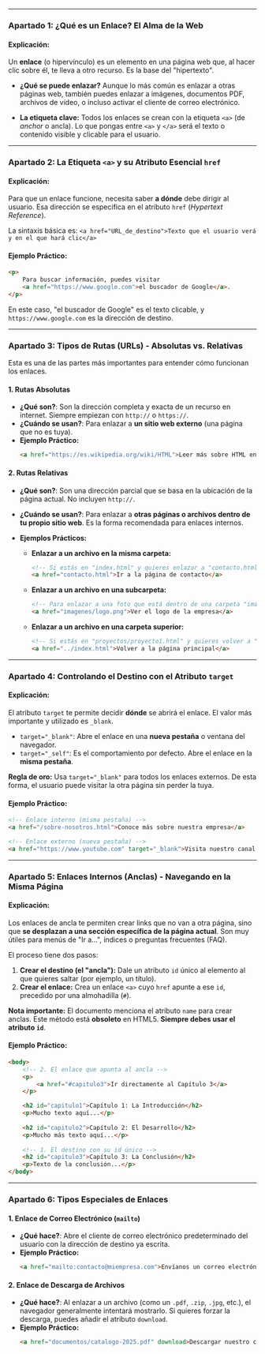 
***

### **Apartado 1: ¿Qué es un Enlace? El Alma de la Web**

#### **Explicación:**

Un **enlace** (o hipervínculo) es un elemento en una página web que, al hacer clic sobre él, te lleva a otro recurso. Es la base del "hipertexto".

*   **¿Qué se puede enlazar?** Aunque lo más común es enlazar a otras páginas web, también puedes enlazar a imágenes, documentos PDF, archivos de vídeo, o incluso activar el cliente de correo electrónico.

*   **La etiqueta clave:** Todos los enlaces se crean con la etiqueta `<a>` (de *anchor* o ancla). Lo que pongas entre `<a>` y `</a>` será el texto o contenido visible y clicable para el usuario.

***

### **Apartado 2: La Etiqueta `<a>` y su Atributo Esencial `href`**

#### **Explicación:**

Para que un enlace funcione, necesita saber **a dónde** debe dirigir al usuario. Esa dirección se especifica en el atributo `href` (*Hypertext Reference*).

La sintaxis básica es:
`<a href="URL_de_destino">Texto que el usuario verá y en el que hará clic</a>`

#### **Ejemplo Práctico:**
```html
<p>
    Para buscar información, puedes visitar 
    <a href="https://www.google.com">el buscador de Google</a>.
</p>
```
En este caso, "el buscador de Google" es el texto clicable, y `https://www.google.com` es la dirección de destino.

***

### **Apartado 3: Tipos de Rutas (URLs) - Absolutas vs. Relativas**

Esta es una de las partes más importantes para entender cómo funcionan los enlaces.

#### **1. Rutas Absolutas**
*   **¿Qué son?**: Son la dirección completa y exacta de un recurso en internet. Siempre empiezan con `http://` o `https://`.
*   **¿Cuándo se usan?**: Para enlazar a **un sitio web externo** (una página que no es tuya).
*   **Ejemplo Práctico:**
    ```html
    <a href="https://es.wikipedia.org/wiki/HTML">Leer más sobre HTML en Wikipedia</a>
    ```

#### **2. Rutas Relativas**
*   **¿Qué son?**: Son una dirección parcial que se basa en la ubicación de la página actual. No incluyen `http://`.
*   **¿Cuándo se usan?**: Para enlazar a **otras páginas o archivos dentro de tu propio sitio web**. Es la forma recomendada para enlaces internos.
*   **Ejemplos Prácticos:**

    *   **Enlazar a un archivo en la misma carpeta:**
        ```html
        <!-- Si estás en "index.html" y quieres enlazar a "contacto.html" -->
        <a href="contacto.html">Ir a la página de contacto</a>
        ```
    *   **Enlazar a un archivo en una subcarpeta:**
        ```html
        <!-- Para enlazar a una foto que está dentro de una carpeta "imagenes" -->
        <a href="imagenes/logo.png">Ver el logo de la empresa</a>
        ```
    *   **Enlazar a un archivo en una carpeta superior:**
        ```html
        <!-- Si estás en "proyectos/proyecto1.html" y quieres volver a "index.html" -->
        <a href="../index.html">Volver a la página principal</a>
        ```

***

### **Apartado 4: Controlando el Destino con el Atributo `target`**

#### **Explicación:**

El atributo `target` te permite decidir **dónde** se abrirá el enlace. El valor más importante y utilizado es `_blank`.

*   `target="_blank"`: Abre el enlace en una **nueva pestaña** o ventana del navegador.
*   `target="_self"`: Es el comportamiento por defecto. Abre el enlace en la **misma pestaña**.

**Regla de oro:** Usa `target="_blank"` para todos los enlaces externos. De esta forma, el usuario puede visitar la otra página sin perder la tuya.

#### **Ejemplo Práctico:**
```html
<!-- Enlace interno (misma pestaña) -->
<a href="/sobre-nosotros.html">Conoce más sobre nuestra empresa</a>

<!-- Enlace externo (nueva pestaña) -->
<a href="https://www.youtube.com" target="_blank">Visita nuestro canal de YouTube</a>
```
***

### **Apartado 5: Enlaces Internos (Anclas) - Navegando en la Misma Página**

#### **Explicación:**

Los enlaces de ancla te permiten crear links que no van a otra página, sino que **se desplazan a una sección específica de la página actual**. Son muy útiles para menús de "Ir a...", índices o preguntas frecuentes (FAQ).

El proceso tiene dos pasos:
1.  **Crear el destino (el "ancla"):** Dale un atributo `id` único al elemento al que quieres saltar (por ejemplo, un título).
2.  **Crear el enlace:** Crea un enlace `<a>` cuyo `href` apunte a ese `id`, precedido por una almohadilla (`#`).

**Nota importante:** El documento menciona el atributo `name` para crear anclas. Este método está **obsoleto** en HTML5. **Siempre debes usar el atributo `id`**.

#### **Ejemplo Práctico:**

```html
<body>
    <!-- 2. El enlace que apunta al ancla -->
    <p>
        <a href="#capitulo3">Ir directamente al Capítulo 3</a>
    </p>

    <h2 id="capitulo1">Capítulo 1: La Introducción</h2>
    <p>Mucho texto aquí...</p>
    
    <h2 id="capitulo2">Capítulo 2: El Desarrollo</h2>
    <p>Mucho más texto aquí...</p>
    
    <!-- 1. El destino con su id único -->
    <h2 id="capitulo3">Capítulo 3: La Conclusión</h2>
    <p>Texto de la conclusión...</p>
</body>
```

***

### **Apartado 6: Tipos Especiales de Enlaces**

#### **1. Enlace de Correo Electrónico (`mailto`)**
*   **¿Qué hace?**: Abre el cliente de correo electrónico predeterminado del usuario con la dirección de destino ya escrita.
*   **Ejemplo Práctico:**
    ```html
    <a href="mailto:contacto@miempresa.com">Envíanos un correo electrónico</a>
    ```

#### **2. Enlace de Descarga de Archivos**
*   **¿Qué hace?**: Al enlazar a un archivo (como un `.pdf`, `.zip`, `.jpg`, etc.), el navegador generalmente intentará mostrarlo. Si quieres forzar la descarga, puedes añadir el atributo `download`.
*   **Ejemplo Práctico:**
    ```html
    <a href="documentos/catalogo-2025.pdf" download>Descargar nuestro catálogo en PDF</a>
    ```
